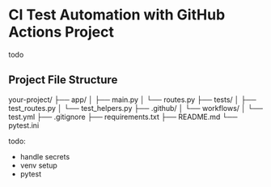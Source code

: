 # CI Test Automation with GitHub Actions Project

todo

## Project File Structure

your-project/
├── app/
│   ├── main.py
│   └── routes.py
├── tests/
│   ├── test_routes.py
│   └── test_helpers.py
├── .github/
│   └── workflows/
│       └── test.yml
├── .gitignore
├── requirements.txt
├── README.md
└── pytest.ini

todo:
- handle secrets
- venv setup
- pytest
